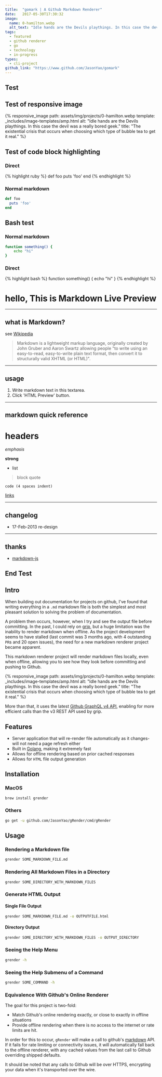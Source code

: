 ```yaml
---
title:  "gomark | A Github Markdown Renderer"
date:   2017-05-30T17:30:32
image:
  name: 0-hamilton.webp
  alt_text: "Idle hands are the Devils playthings. In this case the devil was a really bored geek."
tags:
  - featured
  - github renderer
  - go
  - technology
  - in-progress
types:
  - cli-project
github_link: "https://www.github.com/JasonYao/gomark"
---
```

## Test

## Test of responsive image
{% responsive_image path: assets/img/projects/0-hamilton.webp template: _includes/image-templates/amp.html alt: "Idle hands are the Devils playthings. In this case the devil was a really bored geek." title: "The existential crisis that occurs when choosing which type of bubble tea to get it real." %}

## Test of code block highlighting
### Direct
{% highlight ruby %}
def foo
  puts 'foo'
end
{% endhighlight %}

### Normal markdown
```ruby
def foo
  puts 'foo'
end
```

## Bash test
### Normal markdown
```sh
function something() {
    echo "hi"
}
```

### Direct
{% highlight bash %}
function something() {
    echo "hi"
}
{% endhighlight %}


# hello, This is Markdown Live Preview

----
## what is Markdown?
see [Wikipedia](http://en.wikipedia.org/wiki/Markdown)

> Markdown is a lightweight markup language, originally created by John Gruber and Aaron Swartz allowing people "to write using an easy-to-read, easy-to-write plain text format, then convert it to structurally valid XHTML (or HTML)".

----
## usage
1. Write markdown text in this textarea.
2. Click 'HTML Preview' button.

----
## markdown quick reference
# headers

*emphasis*

**strong**

* list

>block quote

    code (4 spaces indent)
[links](http://wikipedia.org)

----
## changelog
* 17-Feb-2013 re-design

----
## thanks
* [markdown-js](https://github.com/evilstreak/markdown-js)
## End Test

## Intro
When building out documentation for projects on github, I've found
that writing everything in a `.md` markdown file is both the simplest
and most pleasant solution to solving the problem of documentation.

A problem then occurs, however, when I try and see the output file
before committing. In the past, I could rely on
[grip](https://github.com/joeyespo/grip), but a huge limitation was
the inability to render markdown when offline.
As the project development seems to have stalled
(last commit was 3 months ago, with 4 outstanding `PR`s and 20 open issues),
the need for a new markdown renderer project became apparent.

This markdown renderer project will render markdown files locally,
even when offline, allowing you to see how they look before
committing and pushing to Github.

{% responsive_image path: assets/img/projects/0-hamilton.webp template: _includes/image-templates/amp.html alt: "Idle hands are the Devils playthings. In this case the devil was a really bored geek." title: "The existential crisis that occurs when choosing which type of bubble tea to get it real." %}

More than that, it uses the latest [Github GraphQL v4 API](https://developer.github.com/v4/),
enabling for more efficient calls than the v3 REST API used by grip.

## Features
- Server application that will re-render file automatically as it
changes- will not need a page refresh either
- Built in [Golang](https://golang.org/), making it extremely fast
- Allows for offline rendering based on prior cached responses
- Allows for `HTML` file output generation

## Installation
### MacOS
```sh
brew install grender
```

### Others
```sh
go get -u github.com/JasonYao/gRender/cmd/gRender
```

## Usage

### Rendering a Markdown file
```sh
grender SOME_MARKDOWN_FILE.md
```

### Rendering All Markdown Files in a Directory
```sh
grender SOME_DIRECTORY_WITH_MARKDOWN_FILES
```

### Generate HTML Output
#### Single File Output
```sh
grender SOME_MARKDOWN_FILE.md -o OUTPUTFILE.html
```
#### Directory Output
```sh
grender SOME_DIRECTORY_WITH_MARKDOWN_FILES -o OUTPUT_DIRECTORY
```

### Seeing the Help Menu
```sh
grender -h
```

### Seeing the Help Submenu of a Command
```sh
grender SOME_COMMAND -h
```

### Equivalence With Github's Online Renderer
The goal for this project is two-fold:
- Match Github's online rendering exactly, or close to exactly
in offline situations
- Provide offline rendering when there is no access
to the internet or rate limits are hit.

In order for this to occur, `gRender` will make a call
to github's [markdown](https://developer.github.com/v3/markdown/) API. If it fails for rate limiting
or connectivity issues, it will automatically fall back to
the offline renderer, with any cached values from the last call
to Github overriding shipped defaults.

It should be noted that any calls to Github will be over HTTPS,
encrypting your data when it's transported over the wire.

